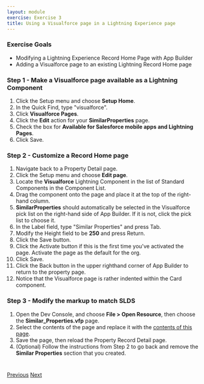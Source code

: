 ```yaml
---
layout: module
exercise: Exercise 3
title: Using a Visualforce page in a Lightning Experience page
---
```


### Exercise Goals

* Modifying a Lightning Experience Record Home Page with App Builder
* Adding a Visualforce page to an existing Lightning Record Home page

### Step 1 - Make a Visualforce page available as a Lightning Component
1. Click the Setup menu and choose **Setup Home**.
2. In the Quick Find, type "visualforce".
3. Click **Visualforce Pages**.
4. Click the **Edit** action for your **SimilarProperties** page.
5. Check the box for **Available for Salesforce mobile apps and Lightning Pages**.
6. Click Save.

### Step 2 - Customize a Record Home page
1. Navigate back to a Property Detail page.
2. Click the Setup menu and choose **Edit page**.
3. Locate the **Visualforce** Lightning Component in the list of Standard Components in the Component List.
4. Drag the component onto the page and place it at the top of the right-hand column.
5. **SimilarProperties** should automatically be selected in the Visualforce pick list on the right-hand side of App Builder. If it is not, click the pick list to choose it.
6. In the Label field, type "Similar Properties" and press Tab.
7. Modify the Height field to be **250** and press Return.
8. Click the Save button.
9. Click the Activate button if this is the first time you've activated the page. Activate the page as the default for the org.
10. Click Save.
11. Click the Back button in the upper righthand corner of App Builder to return to the property page.
12. Notice that the Visualforce page is rather indented within the Card component.

### Step 3 - Modify the markup to match SLDS
1. Open the Dev Console, and choose **File > Open Resource**, then choose the **Similar_Properties.vfp** page.
2. Select the contents of the page and replace it with the [contents of this page](https://raw.githubusercontent.com/garazi/LightningAdoptionWorkshop/master/Exercise_3/src/pages/Similar_Properties.page).
3. Save the page, then reload the Property Record Detail page.
4. (Optional) Follow the instructions from Step 2 to go back and remove the **Similar Properties** section that you created.


<div class="row" style="margin-top:40px;">
<div class="col-sm-12">
<a href="Exercise_2.html" class="btn btn-default"><i class="glyphicon glyphicon-chevron-left"></i> Previous</a>
<a href="Exercise_4.html" class="btn btn-default pull-right">Next <i class="glyphicon glyphicon-chevron-right"></i></a>
</div>
</div>